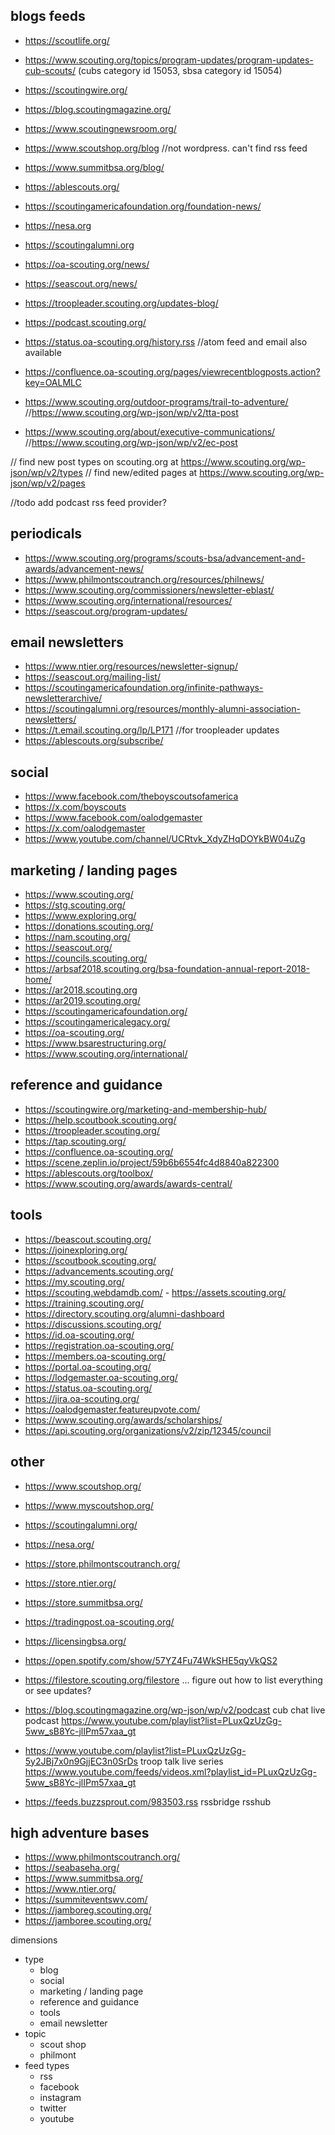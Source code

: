 ## blogs feeds

- https://scoutlife.org/
- https://www.scouting.org/topics/program-updates/program-updates-cub-scouts/ (cubs category id 15053, sbsa category id 15054)
- https://scoutingwire.org/
- https://blog.scoutingmagazine.org/
- https://www.scoutingnewsroom.org/
- https://www.scoutshop.org/blog //not wordpress. can't find rss feed
- https://www.summitbsa.org/blog/
- https://ablescouts.org/
- https://scoutingamericafoundation.org/foundation-news/
- https://nesa.org
- https://scoutingalumni.org
- https://oa-scouting.org/news/
- https://seascout.org/news/
- https://troopleader.scouting.org/updates-blog/
- https://podcast.scouting.org/

- https://status.oa-scouting.org/history.rss //atom feed and email also available
- https://confluence.oa-scouting.org/pages/viewrecentblogposts.action?key=OALMLC
- https://www.scouting.org/outdoor-programs/trail-to-adventure/ //https://www.scouting.org/wp-json/wp/v2/tta-post
- https://www.scouting.org/about/executive-communications/ //https://www.scouting.org/wp-json/wp/v2/ec-post

// find new post types on scouting.org at https://www.scouting.org/wp-json/wp/v2/types
// find new/edited pages at https://www.scouting.org/wp-json/wp/v2/pages

//todo add podcast rss feed provider?

## periodicals

- https://www.scouting.org/programs/scouts-bsa/advancement-and-awards/advancement-news/
- https://www.philmontscoutranch.org/resources/philnews/
- https://www.scouting.org/commissioners/newsletter-eblast/
- https://www.scouting.org/international/resources/
- https://seascout.org/program-updates/

## email newsletters

- https://www.ntier.org/resources/newsletter-signup/
- https://seascout.org/mailing-list/
- https://scoutingamericafoundation.org/infinite-pathways-newsletterarchive/
- https://scoutingalumni.org/resources/monthly-alumni-association-newsletters/
- https://t.email.scouting.org/lp/LP171 //for troopleader updates
- https://ablescouts.org/subscribe/

## social

- https://www.facebook.com/theboyscoutsofamerica
- https://x.com/boyscouts
- https://www.facebook.com/oalodgemaster
- https://x.com/oalodgemaster
- https://www.youtube.com/channel/UCRtvk_XdyZHqDOYkBW04uZg

## marketing / landing pages

- https://www.scouting.org/
- https://stg.scouting.org/
- https://www.exploring.org/
- https://donations.scouting.org/
- https://nam.scouting.org/
- https://seascout.org/
- https://councils.scouting.org/
- https://arbsaf2018.scouting.org/bsa-foundation-annual-report-2018-home/
- https://ar2018.scouting.org
- https://ar2019.scouting.org/
- https://scoutingamericafoundation.org/
- https://scoutingamericalegacy.org/
- https://oa-scouting.org/
- https://www.bsarestructuring.org/
- https://www.scouting.org/international/

## reference and guidance

- https://scoutingwire.org/marketing-and-membership-hub/
- https://help.scoutbook.scouting.org/
- https://troopleader.scouting.org/
- https://tap.scouting.org/
- https://confluence.oa-scouting.org/
- https://scene.zeplin.io/project/59b6b6554fc4d8840a822300
- https://ablescouts.org/toolbox/
- https://www.scouting.org/awards/awards-central/

## tools

- https://beascout.scouting.org/
- https://joinexploring.org/
- https://scoutbook.scouting.org/
- https://advancements.scouting.org/
- https://my.scouting.org/
- https://scouting.webdamdb.com/ - https://assets.scouting.org/
- https://training.scouting.org/
- https://directory.scouting.org/alumni-dashboard
- https://discussions.scouting.org/
- https://id.oa-scouting.org/
- https://registration.oa-scouting.org/
- https://members.oa-scouting.org/
- https://portal.oa-scouting.org/
- https://lodgemaster.oa-scouting.org/
- https://status.oa-scouting.org/
- https://jira.oa-scouting.org/
- https://oalodgemaster.featureupvote.com/
- https://www.scouting.org/awards/scholarships/
- https://api.scouting.org/organizations/v2/zip/12345/council

## other

- https://www.scoutshop.org/
- https://www.myscoutshop.org/
- https://scoutingalumni.org/
- https://nesa.org/
- https://store.philmontscoutranch.org/
- https://store.ntier.org/
- https://store.summitbsa.org/
- https://tradingpost.oa-scouting.org/
- https://licensingbsa.org/
- https://open.spotify.com/show/57YZ4Fu74WkSHE5qyVkQS2
- https://filestore.scouting.org/filestore ... figure out how to list everything or see updates?

- https://blog.scoutingmagazine.org/wp-json/wp/v2/podcast cub chat live podcast https://www.youtube.com/playlist?list=PLuxQzUzGg-5ww_sB8Yc-jlIPm57xaa_gt
- https://www.youtube.com/playlist?list=PLuxQzUzGg-5y2JBj7x0n9GjjEC3n0SrDs troop talk live series
  https://www.youtube.com/feeds/videos.xml?playlist_id=PLuxQzUzGg-5ww_sB8Yc-jlIPm57xaa_gt
- https://feeds.buzzsprout.com/983503.rss
  rssbridge
  rsshub

## high adventure bases

- https://www.philmontscoutranch.org/
- https://seabaseha.org/
- https://www.summitbsa.org/
- https://www.ntier.org/
- https://summiteventswv.com/
- https://jamboreg.scouting.org/
- https://jamboree.scouting.org/

dimensions

- type
  - blog
  - social
  - marketing / landing page
  - reference and guidance
  - tools
  - email newsletter
- topic
  - scout shop
  - philmont
- feed types
  - rss
  - facebook
  - instagram
  - twitter
  - youtube
